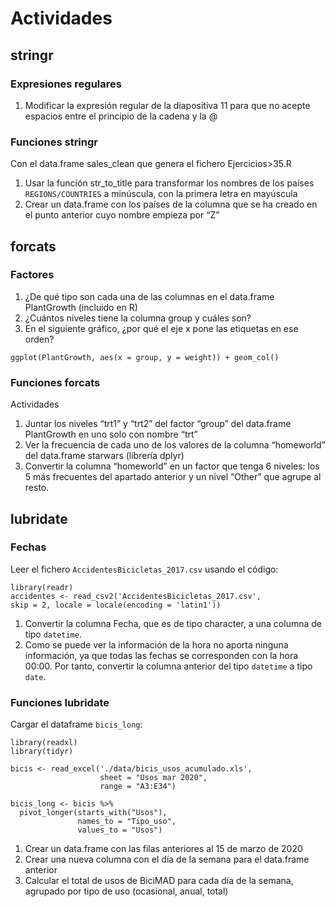 # Actividades

## stringr

### Expresiones regulares

1. Modificar la expresión regular de la diapositiva 11 para que no acepte espacios entre el principio de la cadena y la @

### Funciones stringr

Con el data.frame sales_clean que genera el fichero Ejercicios>35.R

1. Usar la función str_to_title para transformar los nombres de los países `REGIONS/COUNTRIES` a minúscula, con la primera letra en mayúscula
2. Crear un data.frame con los países de la columna que se ha creado en el punto anterior cuyo nombre empieza por “Z”

## forcats

### Factores

1. ¿De qué tipo son cada una de las columnas en el data.frame PlantGrowth (incluido en R)
2. ¿Cuántos niveles tiene la columna group y cuáles son?
3. En el siguiente gráfico, ¿por qué el eje x pone las etiquetas en ese orden?

```{r}
ggplot(PlantGrowth, aes(x = group, y = weight)) + geom_col()
```

### Funciones forcats

Actividades

1. Juntar los niveles “trt1” y “trt2” del factor “group” del data.frame PlantGrowth en uno solo con nombre “trt”
2. Ver la frecuencia de cada uno de los valores de la columna “homeworld” del data.frame starwars (librería dplyr)
3. Convertir la columna “homeworld” en un factor que tenga 6 niveles: los 5 más frecuentes del apartado anterior y un nivel “Other” que agrupe al resto.

## lubridate

### Fechas

Leer el fichero `AccidentesBicicletas_2017.csv` usando el código:

```{r}
library(readr)
accidentes <- read_csv2('AccidentesBicicletas_2017.csv',
skip = 2, locale = locale(encoding = 'latin1'))
```

1. Convertir la columna Fecha, que es de tipo character, a una columna de tipo `datetime`.
2. Como se puede ver la información de la hora no aporta ninguna información, ya que todas las fechas se corresponden con la hora 00:00. Por tanto, convertir la columna anterior del tipo `datetime` a tipo `date`.

### Funciones lubridate

Cargar el dataframe `bicis_long`:

```{r}
library(readxl)
library(tidyr)

bicis <- read_excel('./data/bicis_usos_acumulado.xls',
                    sheet = "Usos mar 2020",
                    range = "A3:E34")

bicis_long <- bicis %>%
  pivot_longer(starts_with("Usos"),
               names_to = "Tipo_uso",
               values_to = "Usos")
```

1. Crear un data.frame con las filas anteriores al 15 de marzo de 2020
2. Crear una nueva columna con el día de la semana para el data.frame anterior
3. Calcular el total de usos de BiciMAD para cada día de la semana, agrupado por tipo de uso (ocasional, anual, total)
